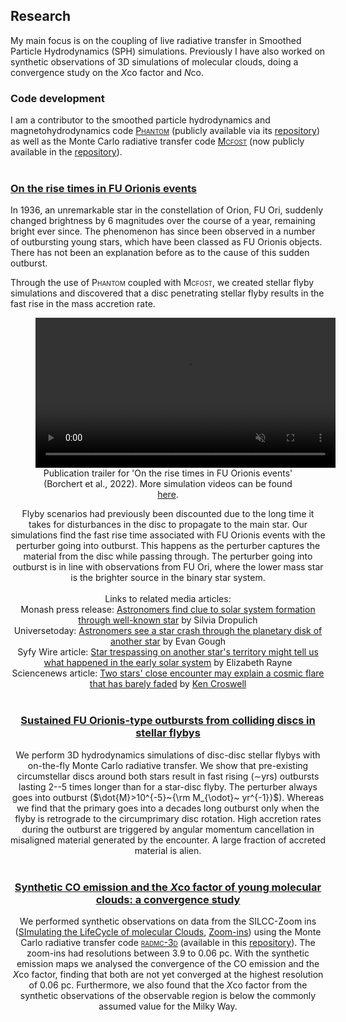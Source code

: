 ## Research
My main focus is on the coupling of live radiative transfer in Smoothed Particle Hydrodynamics (SPH) simulations. Previously I have also worked on synthetic observations of 3D simulations of molecular clouds, doing a convergence study on the *X*co factor and *N*co.

### Code development
I am a contributor to the smoothed particle hydrodynamics and magnetohydrodynamics code [<span style="font-variant: small-caps;">Phantom</span>](https://ui.adsabs.harvard.edu/abs/2018PASA...35...31P/abstract) (publicly available via its [repository](https://github.com/danieljprice/phantom)) as well as the Monte Carlo radiative transfer code [<span style="font-variant: small-caps;">Mcfost</span>](https://ui.adsabs.harvard.edu/abs/2006A&A...459..797P) (now publicly available in the [repository](https://github.com/cpinte/mcfost)).
<br>
<br>

### [On the rise times in FU Orionis events](https://ui.adsabs.harvard.edu/abs/2022MNRAS.510L..37B/abstract)
In 1936, an unremarkable star in the constellation of Orion, FU Ori, suddenly changed brightness by 6 magnitudes over the course of a year, remaining bright ever since. The phenomenon has since been observed in a number of outbursting young stars, which have been classed as FU Orionis objects. There has not been an explanation before as to the cause of this sudden outburst. 

Through the use of <span style="font-variant: small-caps;">Phantom</span> coupled with <span style="font-variant: small-caps;">Mcfost</span>, we created stellar flyby simulations and discovered that a disc penetrating stellar flyby results in the fast rise in the mass accretion rate.

<center>
<figure>
      <video class="center" src="videos/FU_Orionis.mp4" width="480" controls autoplay loop playsinline muted >Sorry, your browser doesn't support embedded videos</video>
      <figcaption>Publication trailer for '<span style="font-variant: italic;">On the rise times in FU Orionis events</span>' (Borchert et al., 2022). More simulation videos can be found <a href="https://emborchert.github.io/videos">here</a>.
      </figcaption>
</figure>

Flyby scenarios had previously been discounted due to the long time it takes for disturbances in the disc to propagate to the main star. Our simulations find the fast rise time associated with FU Orionis events with the perturber going into outburst. This happens as the perturber captures the material from the disc while passing through. The perturber going into outburst is in line with observations from FU Ori, where the lower mass star is the brighter source in the binary star system.
<br>
<br>
Links to related media articles:
<br>
Monash press release: [Astronomers find clue to solar system formation through well-known star](https://www.monash.edu/science/news/current/astronomers-find-clue-to-solar-system-formation-through-well-known-star) by Silvia Dropulich
<br>
Universetoday: [Astronomers see a star crash through the planetary disk of another star](https://www.universetoday.com/153706/astronomers-see-a-star-crash-through-the-planetary-disk-of-another-star/) by Evan Gough
<br>
Syfy Wire article: [Star trespassing on another star's territory might tell us what happened in the early solar system](https://www.syfy.com/syfy-wire/star-fu-ori-is-so-bright-because-of-a-cosmic-crash) by Elizabeth Rayne
<br>
Sciencenews article: [Two stars' close encounter may explain a cosmic flare that has barely faded](https://www.sciencenews.org/article/two-stars-cosmic-flare-light-fu-orionis) by [Ken Croswell](http://kencroswell.com/)
<br>
<br>

### [Sustained FU Orionis-type outbursts from colliding discs in stellar flybys](https://ui.adsabs.harvard.edu/abs/2022MNRAS.517.4436B/abstract)
We perform 3D hydrodynamics simulations of disc-disc stellar flybys with on-the-fly Monte Carlo radiative transfer. We show that pre-existing circumstellar discs around both stars result in fast rising ($\sim$yrs) outbursts lasting 2--5 times longer than for a star-disc flyby. The perturber always goes into outburst ($\dot{M}>10^{-5}~{\rm M_{\odot}~ yr^{-1}}$). Whereas we find that the primary goes into a decades long outburst only when the flyby is retrograde to the circumprimary disc rotation. High accretion rates during the outburst are triggered by angular momentum cancellation in misaligned material generated by the encounter. A large fraction of accreted material is alien.
<br>
<br>


### [Synthetic CO emission and the *X*co factor of young molecular clouds: a convergence study](https://ui.adsabs.harvard.edu/abs/2022MNRAS.510..753B/abstract)
We performed synthetic observations on data from the SILCC-Zoom ins ([SImulating the LifeCycle of molecular Clouds](https://ui.adsabs.harvard.edu/abs/2015MNRAS.454..238W/abstract), [Zoom-ins](https://ui.adsabs.harvard.edu/abs/2017MNRAS.472.4797S/abstract)) using the Monte Carlo radiative transfer code [<span style="font-variant: small-caps;">radmc-3d</span>](https://ui.adsabs.harvard.edu/abs/2012ascl.soft02015D/abstract) (available in this [repository](https://github.com/dullemond/radmc3d-2.0)). The zoom-ins had resolutions between 3.9 to 0.06 pc. With the synthetic emission maps we analysed the convergence of the CO emission and the *X*co factor, finding that both are not yet converged at the highest resolution of 0.06 pc. Furthermore, we also found that the *X*co factor from the synthetic observations of the observable region is below the commonly assumed value for the Milky Way.
<br>
<br>

<!--section id="footer">
      <div class="container">
            Copyright &copy; 2022 - Elisabeth Borchert
      </div>
</section--> 
